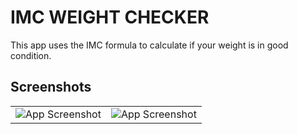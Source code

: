 # IMC WEIGHT CHECKER

This app uses the IMC formula to calculate if your weight is in good condition.



## Screenshots

|   |   |
|:--------------:|:---------------:|
| ![App Screenshot](https://assets.zyrosite.com/cdn-cgi/image/format=auto,w=360,h=649,fit=crop,trim=0;2.0607142857142855;0;0/mk3DXyWBRZCxzX6B/01-AQEJj133OlFDLnge.png) | ![App Screenshot](https://assets.zyrosite.com/cdn-cgi/image/format=auto,w=360,h=649,fit=crop,trim=0;4.092526690391459;0;0/mk3DXyWBRZCxzX6B/02-YanBZb217bfK5EJP.png) |
